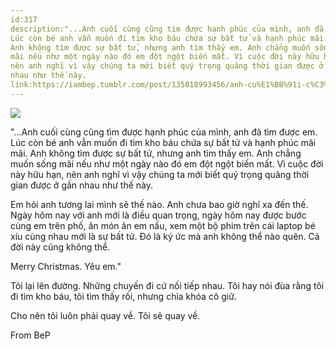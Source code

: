 ```yaml
---
id:317
description:"...Anh cuối cùng cũng tìm được hạnh phúc của mình, anh đã tìm được em.
Lúc còn bé anh vẫn muốn đi tìm kho báu chứa sự bất tử và hạnh phúc mãi mãi.
Anh không tìm được sự bất tử, nhưng anh tìm thấy em. Anh chẳng muốn sống
mãi nếu như một ngày nào đó em đột ngột biến mất. Vì cuộc đời này hữu hạn,
nên anh nghĩ vì vậy chúng ta mới biết quý trọng quãng thời gian được ở gần
nhau như thế này.
link:https://iambep.tumblr.com/post/135818993456/anh-cu%E1%BB%91i-c%C3%B9ng-c%C5%A9ng-t%C3%ACm-%C4%91%C6%B0%E1%BB%A3c-h%E1%BA%A1nh-ph%C3%BAc-c%E1%BB%A7a-m%C3%ACnh
---
```


![](https://64.media.tumblr.com/2e437665d36560369e2c22edd66f34c2/tumblr_nzudsfQkQ01u3a9rjo1_540.png)

"...Anh cuối cùng cũng tìm được hạnh phúc của mình, anh đã tìm được em.
Lúc còn bé anh vẫn muốn đi tìm kho báu chứa sự bất tử và hạnh phúc mãi mãi.
Anh không tìm được sự bất tử, nhưng anh tìm thấy em. Anh chẳng muốn sống
mãi nếu như một ngày nào đó em đột ngột biến mất. Vì cuộc đời này hữu hạn,
nên anh nghĩ vì vậy chúng ta mới biết quý trọng quãng thời gian được ở gần
nhau như thế này.

Em hỏi anh tương lai mình sẽ thế nào. Anh chưa bao giờ nghĩ xa đến thế.
Ngày hôm nay với anh mới là điều quan trọng, ngày hôm nay được bước cùng
em trên phố, ăn món ăn em nấu, xem một bộ phim trên cái laptop bé xíu cùng
nhau mới là sự bất tử. Đó là ký ức mà anh không thể nào quên. Cả đời này
cũng không thể.

Merry Christmas. Yêu em."

Tôi lại lên đường. Những chuyến đi cứ nối tiếp nhau. Tôi hay nói đùa rằng
tôi đi tìm kho báu, tôi tìm thấy rồi, nhưng chìa khóa cô giữ.

Cho nên tôi luôn phải quay về. Tôi sẽ quay về.

From BeP